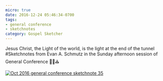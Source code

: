 ```yaml
---
micro: true
date: 2016-12-24 05:46:34-0700
tags:
- general conference
- sketchnotes
category: Gospel Sketcher
---
```


Jesus Christ, the Light of the world, is the light at the end of the tunnel
#Sketchnotes from Evan A. Schmutz in the Sunday afternoon session of General Conference ✍🏼⛪️

[![Oct 2016 general conference sketchnote 35](https://media.bennorris.org/images/gospelsketcher/uploads/2018/f334f145ba.jpg)](https://media.bennorris.org/images/gospelsketcher/uploads/2018/f334f145ba.jpg)